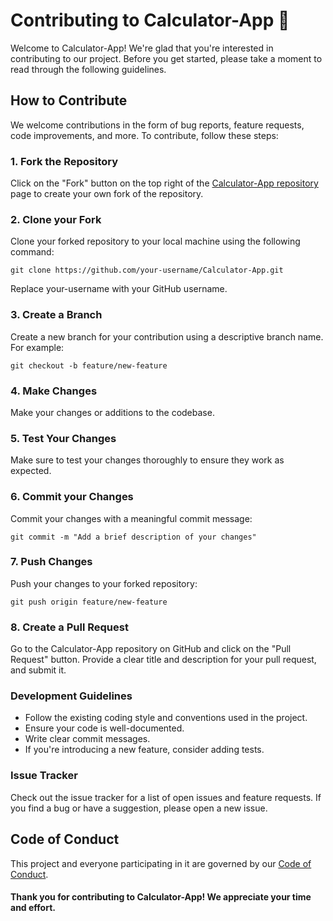 # Contributing to Calculator-App 🚀
Welcome to Calculator-App! We're glad that you're interested in contributing to our project. Before you get started, please take a moment to read through the following guidelines.

## How to Contribute
We welcome contributions in the form of bug reports, feature requests, code improvements, and more. To contribute, follow these steps:

### 1. Fork the Repository
Click on the "Fork" button on the top right of the [Calculator-App repository](https://github.com/Club-TechBrewers/Calculator-App) page to create your own fork of the repository.

### 2. Clone your Fork
Clone your forked repository to your local machine using the following command:

```
git clone https://github.com/your-username/Calculator-App.git
```
Replace your-username with your GitHub username.

### 3. Create a Branch
Create a new branch for your contribution using a descriptive branch name. For example:

```
git checkout -b feature/new-feature
```

### 4. Make Changes
Make your changes or additions to the codebase.

### 5. Test Your Changes
Make sure to test your changes thoroughly to ensure they work as expected.

### 6. Commit your Changes
Commit your changes with a meaningful commit message:

```
git commit -m "Add a brief description of your changes"
```

### 7. Push Changes
Push your changes to your forked repository:

```
git push origin feature/new-feature
```

### 8. Create a Pull Request
Go to the Calculator-App repository on GitHub and click on the "Pull Request" button. Provide a clear title and description for your pull request, and submit it.

### Development Guidelines
- Follow the existing coding style and conventions used in the project.
- Ensure your code is well-documented.
- Write clear commit messages.
- If you're introducing a new feature, consider adding tests.

### Issue Tracker
Check out the issue tracker for a list of open issues and feature requests. If you find a bug or have a suggestion, please open a new issue.

## Code of Conduct
This project and everyone participating in it are governed by our [Code of Conduct](CODE_OF_CONDUCT.md). 

#### Thank you for contributing to Calculator-App! We appreciate your time and effort.
